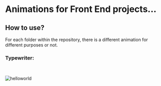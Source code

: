 <h1>Animations for Front End projects...</h1>
<p></p>
<h2>How to use?</h2>
<p>For each folder within the repository, there is a different animation for different purposes or not.</p>
<h3>Typewriter:</h3><br>

![helloworld](https://user-images.githubusercontent.com/87573675/206924380-c0daf5bd-0288-43c0-b177-cb6d7cc2dc8e.gif)
